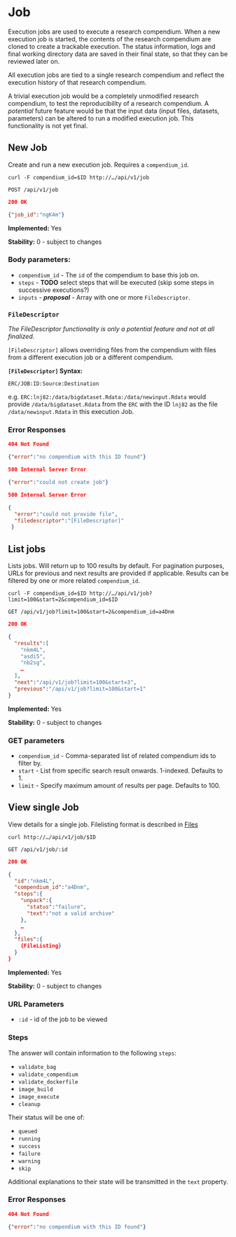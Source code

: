 # Job
Execution jobs are used to execute a research compendium. When a new execution
job is started, the contents of the research compendium are cloned to create a
trackable execution. The status information, logs and final working directory
data are saved in their final state, so that they can be reviewed later on.

All execution jobs are tied to a single research compendium and reflect the
execution history of that research compendium.

A trivial execution job would be a completely unmodified research compendium, to
test the reproducibility of a research compendium. A _potential_ future feature
would be that the input data (input files, datasets, parameters) can be altered
to run a modified execution job. This functionality is not yet final.

## New Job

Create and run a new execution job. Requires a `compendium_id`.

`curl -F compendium_id=$ID http://…/api/v1/job`

`POST /api/v1/job`

```json
200 OK

{"job_id":"ngK4m"}
```
__Implemented:__ Yes

__Stability:__ 0 - subject to changes

### Body parameters:

* `compendium_id` - The `id` of the compendium to base this job on.
* `steps` - __TODO__ select steps that will be executed (skip some steps in successive executions?)
* `inputs` - **_proposal_** - Array with one or more `FileDescriptor`.

### `FileDescriptor`

_The FileDescriptor functionality is only a potential feature and not at all
finalized._

`[FileDescriptor]` allows overriding files from the compendium with files
from a different execution job or a different compendium.

__`[FileDescriptor]` Syntax:__
```
ERC/JOB:ID:Source:Destination
```

e.g. `ERC:lnj82:/data/bigdataset.Rdata:/data/newinput.Rdata` would provide
`/data/bigdataset.Rdata` from the `ERC` with the ID `lnj82` as the file
`/data/newinput.Rdata` in this execution Job.

### Error Responses
```json
404 Not Found

{"error":"no compendium with this ID found"}
```

```json
500 Internal Server Error

{"error":"could not create job"}
```

```json
500 Internal Server Error

{
  "error":"could not provide file",
  "filedescriptor":"[FileDescriptor]"
 }
```

## List jobs

Lists jobs. Will return up to 100 results by default. For pagination purposes, URLs for previous and next results are provided if applicable. Results can be filtered by one or more related `compendium_id`.

`curl -F compendium_id=$ID http://…/api/v1/job?limit=100&start=2&compendium_id=$ID`

`GET /api/v1/job?limit=100&start=2&compendium_id=a4Dnm`

```json
200 OK

{
  "results":[
    "nkm4L",
    "asdi5",
    "nb2sg",
    …
  ],
  "next":"/api/v1/job?limit=100&start=3",
  "previous":"/api/v1/job?limit=100&start=1"
}
```

__Implemented:__ Yes

__Stability:__ 0 - subject to changes

### GET parameters

* `compendium_id` - Comma-separated list of related compendium ids to filter by.
*  `start` - List from specific search result onwards. 1-indexed. Defaults to 1.
*  `limit` - Specify maximum amount of results per page. Defaults to 100.

## View single Job

View details for a single job. Filelisting format is described in [Files](files.md)

`curl http://…/api/v1/job/$ID`

`GET /api/v1/job/:id`

```json
200 OK

{
  "id":"nkm4L",
  "compendium_id":"a4Dnm",
  "steps":{
    "unpack":{
      "status":"failure",
      "text":"not a valid archive"
    },
    …
  },
  "files":{
    {FileListing}
  }
}
```

__Implemented:__ Yes

__Stability:__ 0 - subject to changes


### URL Parameters

* `:id` - id of the job to be viewed

### Steps

The answer will contain information to the following `steps`:

* `validate_bag`
* `validate_compendium`
* `validate_dockerfile`
* `image_build`
* `image_execute`
* `cleanup`

Their status will be one of:

* `queued`
* `running`
* `success`
* `failure`
* `warning`
* `skip`

Additional explanations to their state will be transmitted in the `text` property.

### Error Responses

```json
404 Not Found

{"error":"no compendium with this ID found"}
```
